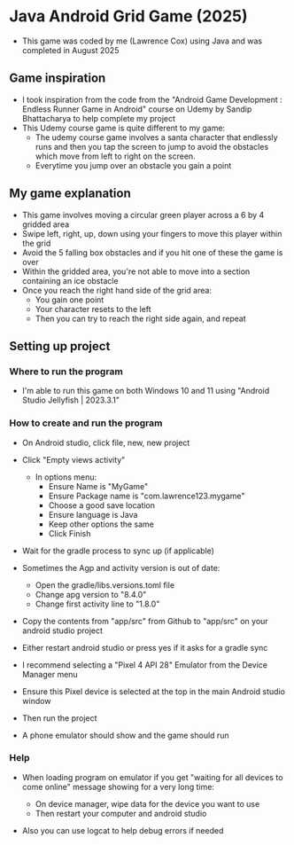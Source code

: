 # Java Android Grid Game (2025)

* This game was coded by me (Lawrence Cox) using Java and was completed in August 2025

## Game inspiration

* I took inspiration from the code from the "Android Game Development : Endless Runner Game in Android" course on Udemy by Sandip Bhattacharya to help complete my project
* This Udemy course game is quite different to my game:
    * The udemy course game involves a santa character that endlessly runs and then you tap the screen to jump to avoid the obstacles which move from left to right on the screen.
	* Everytime you jump over an obstacle you gain a point

## My game explanation

* This game involves moving a circular green player across a 6 by 4 gridded area
* Swipe left, right, up, down using your fingers to move this player within the grid
* Avoid the 5 falling box obstacles and if you hit one of these the game is over
* Within the gridded area, you're not able to move into a section containing an ice obstacle
* Once you reach the right hand side of the grid area:
    * You gain one point
	* Your character resets to the left
	* Then you can try to reach the right side again, and repeat

## Setting up project

### Where to run the program
* I'm able to run this game on both Windows 10 and 11 using "Android Studio Jellyfish | 2023.3.1"

### How to create and run the program
* On Android studio, click file, new, new project
* Click "Empty views activity"
    * In options menu:
        * Ensure Name is "MyGame"
		* Ensure Package name is "com.lawrence123.mygame"
		* Choose a good save location
		* Ensure language is Java
		* Keep other options the same
		* Click Finish
		
* Wait for the gradle process to sync up (if applicable)
		
* Sometimes the Agp and activity version is out of date:
    * Open the gradle/libs.versions.toml file
	* Change apg version to "8.4.0"
	* Change first activity line to "1.8.0"
	
* Copy the contents from "app/src" from Github to "app/src" on your android studio project

* Either restart android studio or press yes if it asks for a gradle sync

* I recommend selecting a "Pixel 4 API 28" Emulator from the Device Manager menu

* Ensure this Pixel device is selected at the top in the main Android studio window

* Then run the project

* A phone emulator should show and the game should run

### Help

* When loading program on emulator if you get "waiting for all devices to come online" message showing for a very long time:
    * On device manager, wipe data for the device you want to use
	* Then restart your computer and android studio

* Also you can use logcat to help debug errors if needed